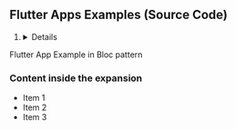 ## Flutter Apps Examples (Source Code)
1. <details>
  <summary>Flutter App Example in Bloc pattern</summary>
  
  ### Content inside the expansion
  - Item 1
  - Item 2
  - Item 3

</details>

